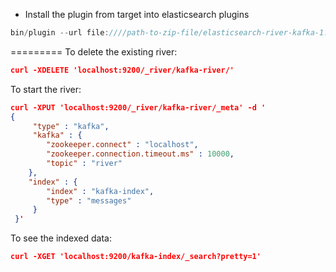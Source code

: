 * Install the plugin from target into elasticsearch plugins
 
```javascript
bin/plugin --url file:////path-to-zip-file/elasticsearch-river-kafka-1.0.0-SNAPSHOT-plugin.zip --install kafka-river
```
 
=========
To delete the existing river:
 
```json
curl -XDELETE 'localhost:9200/_river/kafka-river/'
```

To start the river:

```json
curl -XPUT 'localhost:9200/_river/kafka-river/_meta' -d '
{
     "type" : "kafka",
     "kafka" : {
        "zookeeper.connect" : "localhost", 
        "zookeeper.connection.timeout.ms" : 10000,
        "topic" : "river"
    },
    "index" : {
        "index" : "kafka-index",
        "type" : "messages"
     }
 }'
 ```

To see the indexed data:

```json
curl -XGET 'localhost:9200/kafka-index/_search?pretty=1'
```
